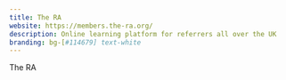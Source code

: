 ```yaml
---
title: The RA
website: https://members.the-ra.org/
description: Online learning platform for referrers all over the UK
branding: bg-[#114679] text-white
---
```


The RA
